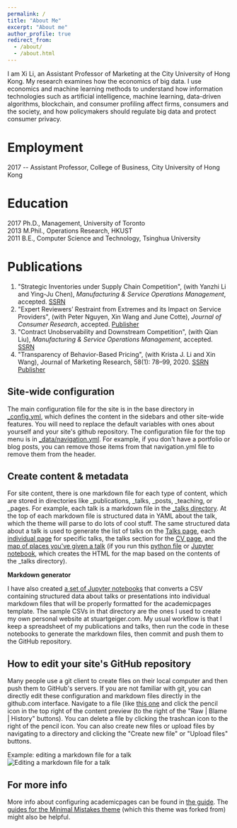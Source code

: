 ```yaml
---
permalink: /
title: "About Me"
excerpt: "About me"
author_profile: true
redirect_from: 
  - /about/
  - /about.html
---
```


I am Xi Li, an Assistant Professor of Marketing at the City University of Hong Kong. My research examines how the economics of big data. I use economics and machine learning methods to understand how information technologies such as artificial intelligence, machine learning, data-driven algorithms, blockchain, and consumer profiling affect firms, consumers and the society, and how policymakers should regulate big data and protect consumer privacy.

Employment
======
2017 --   Assistant Professor, College of Business, City University of Hong Kong

Education
======
2017    Ph.D., Management, University of Toronto  
2013    M.Phil., Operations Research, HKUST  
2011    B.E., Computer Science and Technology, Tsinghua University

Publications
======
1. "Strategic Inventories under Supply Chain Competition", (with Yanzhi Li and Ying-Ju Chen), *Manufacturing & Service Operations Management*, accepted. [SSRN](https://papers.ssrn.com/sol3/papers.cfm?abstract_id=3003887)
1. "Expert Reviewers’ Restraint from Extremes and its Impact on Service Providers", (with Peter Nguyen, Xin Wang and June Cotte), *Journal of Consumer Research*, accepted. [Publisher](https://academic.oup.com/jcr/advance-article/doi/10.1093/jcr/ucaa037/5871927)
1. "Contract Unobservability and Downstream Competition", (with Qian Liu), *Manufacturing & Service Operations Management*, accepted. [SSRN](https://papers.ssrn.com/sol3/papers.cfm?abstract_id=3339702)
1. "Transparency of Behavior-Based Pricing", (with Krista J. Li and Xin Wang), Journal of Marketing Research, 58(1): 78–99, 2020. [SSRN](https://papers.ssrn.com/sol3/papers.cfm?abstract_id=3441906) [Publisher](https://journals.sagepub.com/doi/full/10.1177/0022243719881448)

Site-wide configuration
------
The main configuration file for the site is in the base directory in [_config.yml](https://github.com/academicpages/academicpages.github.io/blob/master/_config.yml), which defines the content in the sidebars and other site-wide features. You will need to replace the default variables with ones about yourself and your site's github repository. The configuration file for the top menu is in [_data/navigation.yml](https://github.com/academicpages/academicpages.github.io/blob/master/_data/navigation.yml). For example, if you don't have a portfolio or blog posts, you can remove those items from that navigation.yml file to remove them from the header. 

Create content & metadata
------
For site content, there is one markdown file for each type of content, which are stored in directories like _publications, _talks, _posts, _teaching, or _pages. For example, each talk is a markdown file in the [_talks directory](https://github.com/academicpages/academicpages.github.io/tree/master/_talks). At the top of each markdown file is structured data in YAML about the talk, which the theme will parse to do lots of cool stuff. The same structured data about a talk is used to generate the list of talks on the [Talks page](https://academicpages.github.io/talks), each [individual page](https://academicpages.github.io/talks/2012-03-01-talk-1) for specific talks, the talks section for the [CV page](https://academicpages.github.io/cv), and the [map of places you've given a talk](https://academicpages.github.io/talkmap.html) (if you run this [python file](https://github.com/academicpages/academicpages.github.io/blob/master/talkmap.py) or [Jupyter notebook](https://github.com/academicpages/academicpages.github.io/blob/master/talkmap.ipynb), which creates the HTML for the map based on the contents of the _talks directory).

**Markdown generator**

I have also created [a set of Jupyter notebooks](https://github.com/academicpages/academicpages.github.io/tree/master/markdown_generator
) that converts a CSV containing structured data about talks or presentations into individual markdown files that will be properly formatted for the academicpages template. The sample CSVs in that directory are the ones I used to create my own personal website at stuartgeiger.com. My usual workflow is that I keep a spreadsheet of my publications and talks, then run the code in these notebooks to generate the markdown files, then commit and push them to the GitHub repository.

How to edit your site's GitHub repository
------
Many people use a git client to create files on their local computer and then push them to GitHub's servers. If you are not familiar with git, you can directly edit these configuration and markdown files directly in the github.com interface. Navigate to a file (like [this one](https://github.com/academicpages/academicpages.github.io/blob/master/_talks/2012-03-01-talk-1.md) and click the pencil icon in the top right of the content preview (to the right of the "Raw | Blame | History" buttons). You can delete a file by clicking the trashcan icon to the right of the pencil icon. You can also create new files or upload files by navigating to a directory and clicking the "Create new file" or "Upload files" buttons. 

Example: editing a markdown file for a talk
![Editing a markdown file for a talk](/images/editing-talk.png)

For more info
------
More info about configuring academicpages can be found in [the guide](https://academicpages.github.io/markdown/). The [guides for the Minimal Mistakes theme](https://mmistakes.github.io/minimal-mistakes/docs/configuration/) (which this theme was forked from) might also be helpful.
